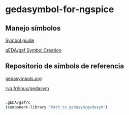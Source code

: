 # gedasymbol-for-ngspice

## Manejo símbolos

[Symbol guide](http://wiki.geda-project.org/geda:symbols)

[gEDA/gaf Symbol Creation](http://wiki.geda-project.org/geda:gschem_symbol_creation)

## Repositorio de símbols de referencia

[gedasymbols.org](http://www.gedasymbols.org/)

[rvq.fr/linux/gedasym](http://www.rvq.fr/linux/gedasym.php)

##

```bash
.gEDA/gafrc
(component-library "Path_to_gedasym/gedasym")
```
